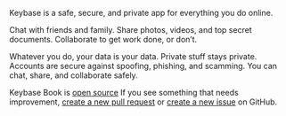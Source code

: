 Keybase is a safe, secure, and private app for everything you do online.

Chat with friends and family. Share photos, videos, and top secret documents. Collaborate to get work done, or don’t.

Whatever you do, your data is your data. Private stuff stays private. Accounts are secure against spoofing, phishing, and scamming. You can chat, share, and collaborate safely.

Keybase Book is [open source](https://github.com/keybase/book-content) If you see something that needs improvement, [create a new pull request](https://github.com/keybase/book-content/pulls) or [create a new issue](https://github.com/keybase/book-content/issues) on GitHub.
